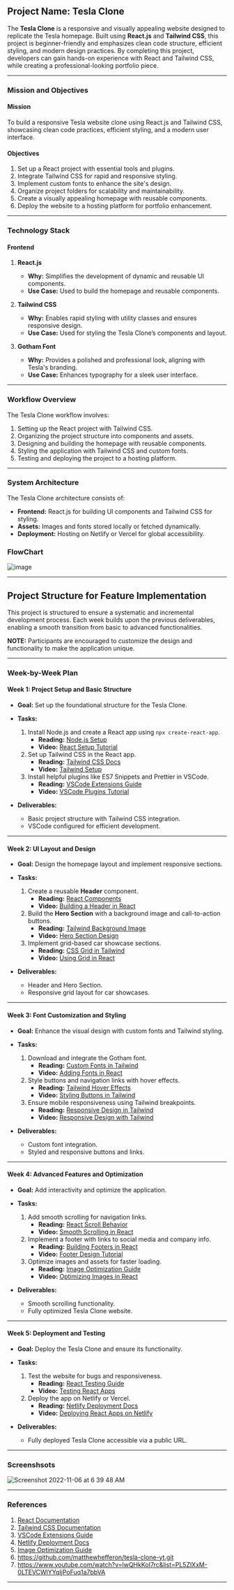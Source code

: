 ## **Project Name: Tesla Clone**

The **Tesla Clone** is a responsive and visually appealing website designed to replicate the Tesla homepage. Built using **React.js** and **Tailwind CSS**, this project is beginner-friendly and emphasizes clean code structure, efficient styling, and modern design practices. By completing this project, developers can gain hands-on experience with React and Tailwind CSS, while creating a professional-looking portfolio piece.

---

### **Mission and Objectives**

#### **Mission**  
To build a responsive Tesla website clone using React.js and Tailwind CSS, showcasing clean code practices, efficient styling, and a modern user interface.

#### **Objectives**
1. Set up a React project with essential tools and plugins.
2. Integrate Tailwind CSS for rapid and responsive styling.
3. Implement custom fonts to enhance the site's design.
4. Organize project folders for scalability and maintainability.
5. Create a visually appealing homepage with reusable components.
6. Deploy the website to a hosting platform for portfolio enhancement.

---

### **Technology Stack**

#### **Frontend**
1. **React.js**
   - **Why:** Simplifies the development of dynamic and reusable UI components.
   - **Use Case:** Used to build the homepage and reusable components.

2. **Tailwind CSS**
   - **Why:** Enables rapid styling with utility classes and ensures responsive design.
   - **Use Case:** Used for styling the Tesla Clone’s components and layout.

3. **Gotham Font**
   - **Why:** Provides a polished and professional look, aligning with Tesla's branding.
   - **Use Case:** Enhances typography for a sleek user interface.

---

### **Workflow Overview**
The Tesla Clone workflow involves:
1. Setting up the React project with Tailwind CSS.
2. Organizing the project structure into components and assets.
3. Designing and building the homepage with reusable components.
4. Styling the application with Tailwind CSS and custom fonts.
5. Testing and deploying the project to a hosting platform.

---

### **System Architecture**
The Tesla Clone architecture consists of:
- **Frontend:** React.js for building UI components and Tailwind CSS for styling.
- **Assets:** Images and fonts stored locally or fetched dynamically.
- **Deployment:** Hosting on Netlify or Vercel for global accessibility.

### FlowChart

![image](https://github.com/user-attachments/assets/a4a296dd-63f1-4f3d-b155-ea5a5818f784)

---

## **Project Structure for Feature Implementation**
This project is structured to ensure a systematic and incremental development process. Each week builds upon the previous deliverables, enabling a smooth transition from basic to advanced functionalities.

**NOTE:** Participants are encouraged to customize the design and functionality to make the application unique.

---

### **Week-by-Week Plan**

#### **Week 1: Project Setup and Basic Structure**
- **Goal:** Set up the foundational structure for the Tesla Clone.
- **Tasks:**
  1. Install Node.js and create a React app using `npx create-react-app`.
     - **Reading:** [Node.js Setup](https://nodejs.org/en/download/)
     - **Video:** [React Setup Tutorial](https://www.youtube.com/watch?v=Ke90Tje7VS0)
  2. Set up Tailwind CSS in the React app.
     - **Reading:** [Tailwind CSS Docs](https://tailwindcss.com/docs/installation)
     - **Video:** [Tailwind Setup](https://www.youtube.com/watch?v=UBOj6rqRUME)
  3. Install helpful plugins like ES7 Snippets and Prettier in VSCode.
     - **Reading:** [VSCode Extensions Guide](https://code.visualstudio.com/docs/editor/extension-gallery)
     - **Video:** [VSCode Plugins Tutorial](https://www.youtube.com/watch?v=VqCgcpAypFQ)

- **Deliverables:**
  - Basic project structure with Tailwind CSS integration.
  - VSCode configured for efficient development.

---

#### **Week 2: UI Layout and Design**
- **Goal:** Design the homepage layout and implement responsive sections.
- **Tasks:**
  1. Create a reusable **Header** component.
     - **Reading:** [React Components](https://react.dev/learn)
     - **Video:** [Building a Header in React](https://www.youtube.com/watch?v=H52wZul9kEY&t=1s)
  2. Build the **Hero Section** with a background image and call-to-action buttons.
     - **Reading:** [Tailwind Background Image](https://tailwindcss.com/docs/background-image)
     - **Video:** [Hero Section Design](https://www.youtube.com/watch?v=woFgOgg24kk)
  3. Implement grid-based car showcase sections.
     - **Reading:** [CSS Grid in Tailwind](https://tailwindcss.com/docs/grid-template-columns)
     - **Video:** [Using Grid in React](https://www.youtube.com/watch?v=9zBsdzdE4sM)

- **Deliverables:**
  - Header and Hero Section.
  - Responsive grid layout for car showcases.

---

#### **Week 3: Font Customization and Styling**
- **Goal:** Enhance the visual design with custom fonts and Tailwind styling.
- **Tasks:**
  1. Download and integrate the Gotham font.
     - **Reading:** [Custom Fonts in Tailwind](https://tailwindcss.com/docs/font-family)
     - **Video:** [Adding Fonts in React](https://www.youtube.com/watch?v=arfDRUIZOiw)
  2. Style buttons and navigation links with hover effects.
     - **Reading:** [Tailwind Hover Effects](https://tailwindcss.com/docs/hover-focus-and-other-states)
     - **Video:** [Styling Buttons in Tailwind](https://www.youtube.com/watch?v=R6d5pRFulIk)
  3. Ensure mobile responsiveness using Tailwind breakpoints.
     - **Reading:** [Responsive Design in Tailwind](https://tailwindcss.com/docs/responsive-design)
     - **Video:** [Responsive Design with Tailwind](https://www.youtube.com/watch?v=WGsiW_-2rZg&t=3s)

- **Deliverables:**
  - Custom font integration.
  - Styled and responsive buttons and links.

---

#### **Week 4: Advanced Features and Optimization**
- **Goal:** Add interactivity and optimize the application.
- **Tasks:**
  1. Add smooth scrolling for navigation links.
     - **Reading:** [React Scroll Behavior](https://www.npmjs.com/package/react-scroll)
     - **Video:** [Smooth Scrolling in React](https://www.youtube.com/watch?v=0TnO1GzKWPc)
  2. Implement a footer with links to social media and company info.
     - **Reading:** [Building Footers in React](https://react.dev/reference/react)
     - **Video:** [Footer Design Tutorial](https://www.youtube.com/watch?v=_NPzWvTD2w8)
  3. Optimize images and assets for faster loading.
     - **Reading:** [Image Optimization Guide](https://web.dev/fast/)
     - **Video:** [Optimizing Images in React](https://www.youtube.com/watch?v=-zzmfjIiC3M)

- **Deliverables:**
  - Smooth scrolling functionality.
  - Fully optimized Tesla Clone website.

---

#### **Week 5: Deployment and Testing**
- **Goal:** Deploy the Tesla Clone and ensure its functionality.
- **Tasks:**
  1. Test the website for bugs and responsiveness.
     - **Reading:** [React Testing Guide](https://reactjs.org/docs/testing.html)
     - **Video:** [Testing React Apps](https://www.youtube.com/watch?v=8Xwq35cPwYg)
  2. Deploy the app on Netlify or Vercel.
     - **Reading:** [Netlify Deployment Docs](https://docs.netlify.com/)
     - **Video:** [Deploying React Apps on Netlify](https://www.youtube.com/watch?v=8lGpZkjnkt4)

- **Deliverables:**
  - Fully deployed Tesla Clone accessible via a public URL.

---
### Screenshsots
![Screenshot 2022-11-06 at 6 39 48 AM](https://user-images.githubusercontent.com/4500215/200174106-e5b68eb5-b200-4397-b657-07badd79632f.png)

---

### **References**
1. [React Documentation](https://reactjs.org/docs/getting-started.html)
2. [Tailwind CSS Documentation](https://tailwindcss.com/docs)
3. [VSCode Extensions Guide](https://code.visualstudio.com/docs/editor/extension-gallery)
4. [Netlify Deployment Docs](https://docs.netlify.com/)
5. [Image Optimization Guide](https://web.dev/fast/)
6. https://github.com/matthewhefferon/tesla-clone-yt.git
7. https://www.youtube.com/watch?v=lwQHkKoI7rc&list=PL5ZlXxM-0LTEVCWlYYqIjPoFuq1a7bbVA

---



